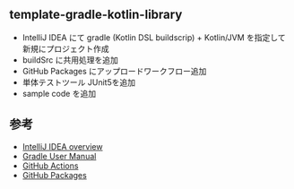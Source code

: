 template-gradle-kotlin-library
------------------------------

* IntelliJ IDEA にて gradle (Kotlin DSL buildscrip) + Kotlin/JVM を指定して新規にプロジェクト作成
* buildSrc に共用処理を追加
* GitHub Packages にアップロードワークフロー追加
* 単体テストツール JUnit5を追加
* sample code を追加

参考
---
* [IntelliJ IDEA overview](https://www.jetbrains.com/help/idea/discover-intellij-idea.html)
* [Gradle User Manual](https://docs.gradle.org/current/userguide/userguide.html)
* [GitHub Actions](https://docs.github.com/ja/actions)
* [GitHub Packages](https://docs.github.com/ja/packages)
